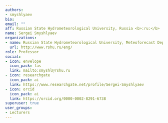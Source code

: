 ```yaml
---
authors:
- smyshlyaev
bio:
email: ""
aff: Russian State Hydrometeorological University, Russia <b>:ru:</b>
name: Sergei Smyshlyaev
organizations:
- name: Russian State Hydrometeorological University, Meteoforecast Department
  url: http://www.rshu.ru/eng/
role: Professor
social:
- icon: envelope
  icon_pack: fas
  link: mailto:smyshl@rshu.ru
- icon: researchgate
  icon_pack: ai
  link: https://www.researchgate.net/profile/Sergei-Smyshlyaev
- icon: orcid
  icon_pack: ai
  link: https://orcid.org/0000-0002-8291-6738
superuser: true
user_groups:
- Lecturers
---
```

